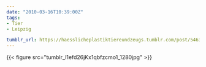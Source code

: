 ```yaml
---
date: "2010-03-16T10:39:00Z"
tags:
- Tier
- Leipzig

tumblr_url: https://haesslicheplastiktiereundzeugs.tumblr.com/post/546315162
---
```

{{< figure src="tumblr_l1efd26jKx1qbfzcmo1_1280jpg" >}} 
